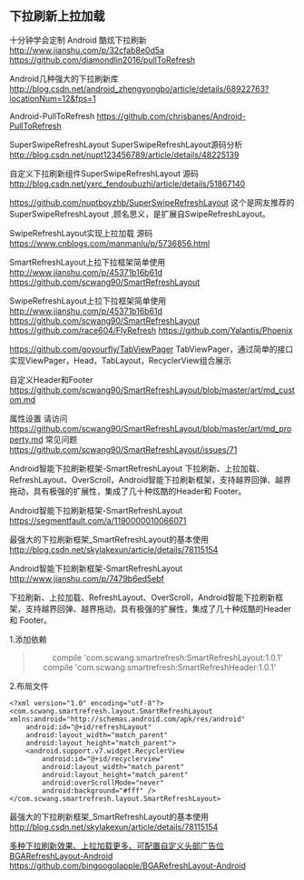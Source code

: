 下拉刷新上拉加载
---
十分钟学会定制 Android 酷炫下拉刷新
http://www.jianshu.com/p/32cfab8e0d5a
https://github.com/diamondlin2016/pullToRefresh

Android几种强大的下拉刷新库   
http://blog.csdn.net/android_zhengyongbo/article/details/68922763?locationNum=12&fps=1

Android-PullToRefresh
https://github.com/chrisbanes/Android-PullToRefresh

SuperSwipeRefreshLayout
SuperSwipeRefreshLayout源码分析
http://blog.csdn.net/nupt123456789/article/details/48225139

自定义下拉刷新组件SuperSwipeRefreshLayout 源码
http://blog.csdn.net/yxrc_fendoubuzhi/article/details/51867140

https://github.com/nuptboyzhb/SuperSwipeRefreshLayout
这个是网友推荐的 SuperSwipeRefreshLayout ,顾名思义，是扩展自SwipeRefreshLayout。

SwipeRefreshLayout实现上拉加载 源码
https://www.cnblogs.com/manmanlu/p/5736856.html

SmartRefreshLayout上拉下拉框架简单使用
http://www.jianshu.com/p/45371b16b61d
https://github.com/scwang90/SmartRefreshLayout

SwipeRefreshLayout上拉下拉框架简单使用
http://www.jianshu.com/p/45371b16b61d
https://github.com/scwang90/SmartRefreshLayout
https://github.com/race604/FlyRefresh
https://github.com/Yalantis/Phoenix

https://github.com/goyourfly/TabViewPager
TabViewPager，通过简单的接口实现ViewPager，Head，TabLayout，RecyclerView组合展示

自定义Header和Footer
https://github.com/scwang90/SmartRefreshLayout/blob/master/art/md_custom.md

属性设置 请访问
https://github.com/scwang90/SmartRefreshLayout/blob/master/art/md_property.md
常见问题
https://github.com/scwang90/SmartRefreshLayout/issues/71


Android智能下拉刷新框架-SmartRefreshLayout
下拉刷新、上拉加载、RefreshLayout、OverScroll，Android智能下拉刷新框架，支持越界回弹、越界拖动，具有极强的扩展性，集成了几十种炫酷的Header和 Footer。

Android智能下拉刷新框架-SmartRefreshLayout
https://segmentfault.com/a/1190000010066071

最强大的下拉刷新框架_SmartRefreshLayout的基本使用
http://blog.csdn.net/skylakexun/article/details/78115154


Android智能下拉刷新框架-SmartRefreshLayout
http://www.jianshu.com/p/7479b6ed5ebf

下拉刷新、上拉加载、RefreshLayout、OverScroll，Android智能下拉刷新框架，支持越界回弹、越界拖动，具有极强的扩展性，集成了几十种炫酷的Header和 Footer。

1.添加依赖

>          compile 'com.scwang.smartrefresh:SmartRefreshLayout:1.0.1'
>          compile 'com.scwang.smartrefresh:SmartRefreshHeader:1.0.1'

2.布局文件

    <?xml version="1.0" encoding="utf-8"?>
    <com.scwang.smartrefresh.layout.SmartRefreshLayout xmlns:android="http://schemas.android.com/apk/res/android"
        android:id="@+id/refreshLayout"
        android:layout_width="match_parent"
        android:layout_height="match_parent">
        <android.support.v7.widget.RecyclerView
            android:id="@+id/recyclerview"
            android:layout_width="match_parent"
            android:layout_height="match_parent"
            android:overScrollMode="never"
            android:background="#fff" />
    </com.scwang.smartrefresh.layout.SmartRefreshLayout>

最强大的下拉刷新框架_SmartRefreshLayout的基本使用
http://blog.csdn.net/skylakexun/article/details/78115154

[多种下拉刷新效果、上拉加载更多、可配置自定义头部广告位BGARefreshLayout-Android](http://p.codekk.com/detail/Android/bingoogolapple/BGARefreshLayout-Android)  
https://github.com/bingoogolapple/BGARefreshLayout-Android  




